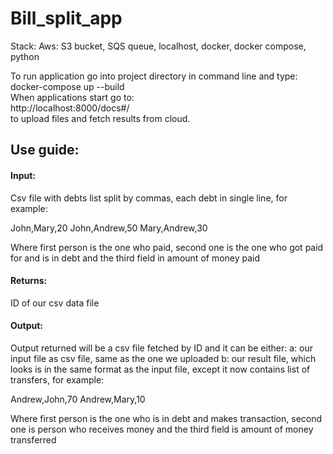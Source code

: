 <h1>Bill_split_app</h1>

Stack: Aws: S3 bucket, SQS queue, localhost, docker, docker compose, python

To run application go into project directory in command line and type: <br>docker-compose up --build<br>
When applications start go to: <br>http://localhost:8000/docs#/<br> to upload files and fetch results from cloud.

<h2>Use guide:</h2>

<h4>Input:</h4>
Csv file with debts list split by commas, each debt in single line, for example:

John,Mary,20
John,Andrew,50
Mary,Andrew,30

Where first person is the one who paid, second one is the one who got paid for and is in debt and the third field in amount of money paid

<h4>Returns:</h4> ID of our csv data file

<h4>Output:</h4>
Output returned will be a csv file fetched by ID and it can be either:
a: our input file as csv file, same as the one we uploaded
b: our result file, which looks is in the same format as the input file, except it now contains list of transfers, for example:

Andrew,John,70
Andrew,Mary,10

Where first person is the one who is in debt and makes transaction, second one is person who receives money and the third field is amount of money transferred
